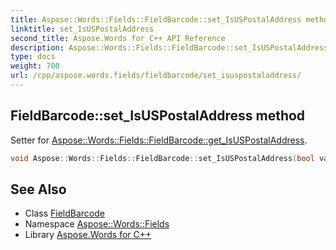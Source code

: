 ```yaml
---
title: Aspose::Words::Fields::FieldBarcode::set_IsUSPostalAddress method
linktitle: set_IsUSPostalAddress
second_title: Aspose.Words for C++ API Reference
description: Aspose::Words::Fields::FieldBarcode::set_IsUSPostalAddress method. Setter for Aspose::Words::Fields::FieldBarcode::get_IsUSPostalAddress in C++.
type: docs
weight: 700
url: /cpp/aspose.words.fields/fieldbarcode/set_isuspostaladdress/
---
```

## FieldBarcode::set_IsUSPostalAddress method


Setter for [Aspose::Words::Fields::FieldBarcode::get_IsUSPostalAddress](../get_isuspostaladdress/).

```cpp
void Aspose::Words::Fields::FieldBarcode::set_IsUSPostalAddress(bool value)
```

## See Also

* Class [FieldBarcode](../)
* Namespace [Aspose::Words::Fields](../../)
* Library [Aspose.Words for C++](../../../)
